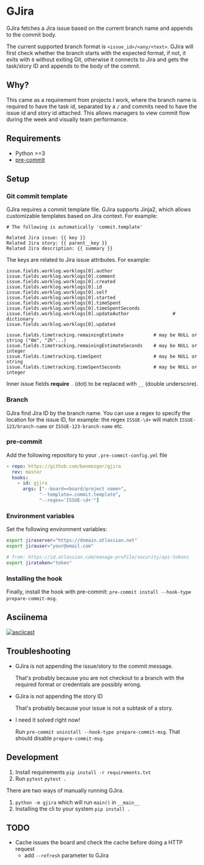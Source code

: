 # GJira

GJira fetches a Jira issue based on the current branch name and appends to the
commit body.

The current supported branch format is `<issue_id>/<any/<text>`. GJira will
first check whether the branch starts with the expected format, if not, it
exits with `0` without exiting Git, otherwise it connects to Jira and gets the
task/story ID and appends to the body of the commit.

## Why?

This came as a requirement from projects I work, where the branch name is
required to have the task id, separated by a `/` and commits need to have the
issue id and story id attached. This allows managers to view commit flow during
the week and visually team performance.

## Requirements

- Python >=3
- [pre-commit](https://pre-commit.com/)

## Setup

### Git commit template

GJira requires a commit template file. GJira supports Jinja2, which allows
customizable templates based on Jira context. For example:

```text
# The following is automatically 'commit.template'

Related Jira issue: {{ key }}
Related Jira story: {{ parent__key }}
Related Jira description: {{ summary }}
```

The keys are related to Jira issue attributes. For example:

```text
issue.fields.worklog.worklogs[0].author
issue.fields.worklog.worklogs[0].comment
issue.fields.worklog.worklogs[0].created
issue.fields.worklog.worklogs[0].id
issue.fields.worklog.worklogs[0].self
issue.fields.worklog.worklogs[0].started
issue.fields.worklog.worklogs[0].timeSpent
issue.fields.worklog.worklogs[0].timeSpentSeconds
issue.fields.worklog.worklogs[0].updateAuthor                # dictionary
issue.fields.worklog.worklogs[0].updated

issue.fields.timetracking.remainingEstimate           # may be NULL or string ("0m", "2h"...)
issue.fields.timetracking.remainingEstimateSeconds    # may be NULL or integer
issue.fields.timetracking.timeSpent                   # may be NULL or string
issue.fields.timetracking.timeSpentSeconds            # may be NULL or integer
```

Inner issue fields **require** `.` (dot) to be replaced with `__` (double
underscore).

### Branch

GJira find Jira ID by the branch name. You can use a regex to specify the location for the issue ID, for example:
the regex `ISSUE-\d+` will match `ISSUE-123/branch-name` or `ISSUE-123-branch-name` etc.

### pre-commit

Add the following repository to your `.pre-commit-config.yml` file

```yaml
- repo: https://github.com/benmezger/gjira
  rev: master
  hooks:
    - id: gjira
      args: ["--board=<board/project name>",
            "--template=.commit.template",
            "--regex='ISSUE-\d+'"]
```

### Environment variables

Set the following environment variables:

```sh
export jiraserver="https://domain.atlassian.net"
export jirauser="your@email.com"

# from: https://id.atlassian.com/manage-profile/security/api-tokens
export jiratoken="token"
```

### Installing the hook

Finally, install the hook with pre-commit: `pre-commit install --hook-type prepare-commit-msg`.

## Asciinema

[![asciicast](https://asciinema.org/a/331379.svg)](https://asciinema.org/a/331379)

## Troubleshooting

- GJira is not appending the issue/story to the commit message.

  That's probably because you are not checkout to a branch with the required
  format or credentials are possibly wrong.

- GJira is not appending the story ID

  That's probably because your issue is not a subtask of a story.

- I need it solved right now!

  Run `pre-commit uninstall --hook-type prepare-commit-msg`. That should disable
  `prepare-commit-msg`.

## Development

1. Install requirements
   `pip install -r requirements.txt`
2. Run `pytest`
   `pytest .`

There are two ways of manually running GJira.

1. `python -m gjira` which will run `main()` in `__main__`
2. Installing the cli to your system
   `pip install .`

## TODO

- Cache issues the board and check the cache before doing a HTTP request
  - add `--refresh` parameter to GJira
